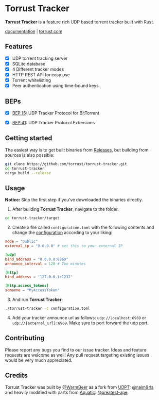 # Torrust Tracker

__Torrust Tracker__ is a feature rich UDP based torrent tracker built with Rust.

[documentation](https://torrust.github.io/torrust-documentation/torrust-tracker/about/) | [torrust.com]()

## Features
* [X] UDP torrent tracking server
* [X] SQLite database
* [X] 4 Different tracker modes
* [X] HTTP REST API for easy use
* [X] Torrent whitelisting
* [X] Peer authentication using time-bound keys

## BEPs
* [X] [BEP 15](http://www.bittorrent.org/beps/bep_0015.html): UDP Tracker Protocol for BitTorrent
* [X] [BEP 41](http://bittorrent.org/beps/bep_0041.html): UDP Tracker Protocol Extensions


## Getting started
The easiest way is to get built binaries from [Releases](https://github.com/torrust/torrust-tracker/releases),
but building from sources is also possible:

```bash
git clone https://github.com/torrust/torrust-tracker.git
cd torrust-tracker
cargo build --release
```

## Usage
__Notice:__ Skip the first step if you've downloaded the binaries directly.

1. After building __Torrust Tracker__, navigate to the folder.
```bash
cd torrust-tracker/target
```

2. Create a file called `configuration.toml` with the following contents and change the [configuration](https://torrust.github.io/torrust-tracker/CONFIG.html) according to your liking:
```toml
mode = "public"
external_ip = "0.0.0.0" # set this to your external IP

[udp]
bind_address = "0.0.0.0:6969"
announce_interval = 120 # Two minutes

[http]
bind_address = "127.0.0.1:1212"

[http.access_tokens]
someone = "MyAccessToken"
```

3. And run __Torrust Tracker__:
```bash
./torrust-tracker -c configuration.toml
```

4. Add your tracker announce url as follows:
`udp://localhost:6969` or `udp://{external_url}:6969`.
Make sure to port forward the udp port.

## Contributing
Please report any bugs you find to our issue tracker. Ideas and feature requests are welcome as well!
Any pull request targeting existing issues would be very much appreciated.

## Credits
Torrust Tracker was built by [@WarmBeer](https://github.com/WarmBeer)
as a fork from [UDPT](https://github.com/naim94a/udpt): [@naim94a](https://github.com/naim94a)
and heavily modified with parts from [Aquatic](https://github.com/greatest-ape/aquatic): [@greatest-ape](https://github.com/greatest-ape).
